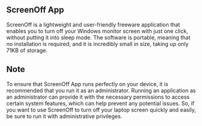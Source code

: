 ## ScreenOff App

ScreenOff is a lightweight and user-friendly freeware application that enables you to turn off your Windows monitor screen with just one click, without putting it into sleep mode. The software is portable, meaning that no installation is required, and it is incredibly small in size, taking up only 71KB of storage.

## Note
To ensure that ScreenOff App runs perfectly on your device, it is recommended that you run it as an administrator. Running an application as an administrator can provide it with the necessary permissions to access certain system features, which can help prevent any potential issues. So, if you want to use ScreenOff to turn off your laptop screen quickly and easily, be sure to run it with administrative privileges.
